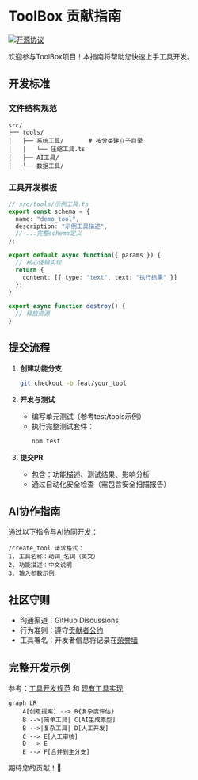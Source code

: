 # ToolBox 贡献指南

[![开源协议](https://img.shields.io/badge/License-MIT-green.svg)](LICENSE)

欢迎参与ToolBox项目！本指南将帮助您快速上手工具开发。

## 开发标准

### 文件结构规范
```tree
src/
├── tools/
│   ├── 系统工具/       # 按分类建立子目录
│   │   └── 压缩工具.ts
│   ├── AI工具/
│   └── 数据工具/
```

### 工具开发模板
```typescript
// src/tools/示例工具.ts
export const schema = {
  name: "demo_tool",
  description: "示例工具描述",
  // ...完整schema定义
};

export default async function({ params }) {
  // 核心逻辑实现
  return {
    content: [{ type: "text", text: "执行结果" }]
  };
}

export async function destroy() {
  // 释放资源
}
```

## 提交流程

1. **创建功能分支**
   ```bash
   git checkout -b feat/your_tool
   ```

2. **开发与测试**
   - 编写单元测试（参考test/tools示例）
   - 执行完整测试套件：
     ```bash
     npm test
     ```

3. **提交PR**
   - 包含：功能描述、测试结果、影响分析
   - 通过自动化安全检查（需包含安全扫描报告）

## AI协作指南

通过以下指令与AI协同开发：
```
/create_tool 请求格式：
1. 工具名称：动词_名词（英文）
2. 功能描述：中文说明
3. 输入参数示例
```

## 社区守则

- 沟通渠道：GitHub Discussions
- 行为准则：遵守[贡献者公约](CODE_OF_CONDUCT.md)
- 工具署名：开发者信息将记录在[荣誉墙](HALL_OF_FAME.md)

## 完整开发示例
参考：[工具开发规范](prompt.md) 和 [现有工具实现](src/tools/)

```mermaid
graph LR
    A[创意提案] --> B{复杂度评估}
    B -->|简单工具| C[AI生成原型]
    B -->|复杂工具| D[人工开发]
    C --> E[人工审核]
    D --> E
    E --> F[合并到主分支]
```

期待您的贡献！🚀
